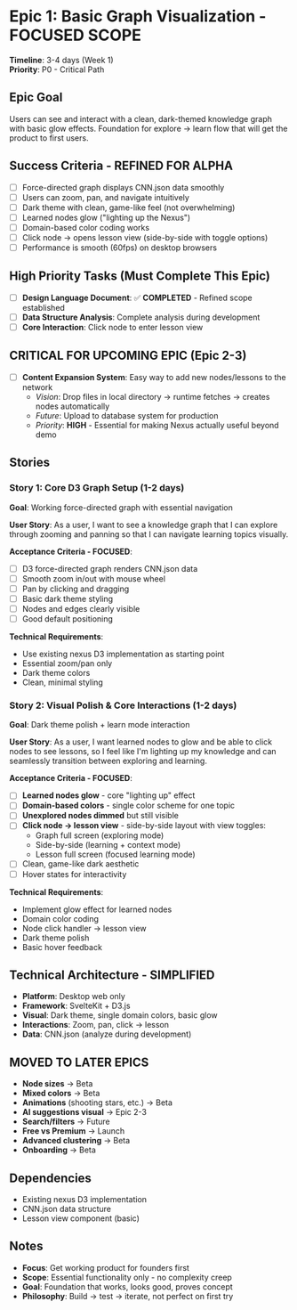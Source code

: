 # Epic 1: Basic Graph Visualization - FOCUSED SCOPE

**Timeline**: 3-4 days (Week 1)  
**Priority**: P0 - Critical Path

## Epic Goal
Users can see and interact with a clean, dark-themed knowledge graph with basic glow effects. Foundation for explore → learn flow that will get the product to first users.

## Success Criteria - REFINED FOR ALPHA
- [ ] Force-directed graph displays CNN.json data smoothly
- [ ] Users can zoom, pan, and navigate intuitively  
- [ ] Dark theme with clean, game-like feel (not overwhelming)
- [ ] Learned nodes glow ("lighting up the Nexus")
- [ ] Domain-based color coding works
- [ ] Click node → opens lesson view (side-by-side with toggle options)
- [ ] Performance is smooth (60fps) on desktop browsers

## High Priority Tasks (Must Complete This Epic)
- [ ] **Design Language Document**: ✅ **COMPLETED** - Refined scope established
- [ ] **Data Structure Analysis**: Complete analysis during development
- [ ] **Core Interaction**: Click node to enter lesson view

## **CRITICAL FOR UPCOMING EPIC (Epic 2-3)**
- [ ] **Content Expansion System**: Easy way to add new nodes/lessons to the network
  - *Vision*: Drop files in local directory → runtime fetches → creates nodes automatically
  - *Future*: Upload to database system for production
  - *Priority*: **HIGH** - Essential for making Nexus actually useful beyond demo

## Stories

### Story 1: Core D3 Graph Setup (1-2 days)
**Goal**: Working force-directed graph with essential navigation

**User Story**: As a user, I want to see a knowledge graph that I can explore through zooming and panning so that I can navigate learning topics visually.

**Acceptance Criteria - FOCUSED**:
- [ ] D3 force-directed graph renders CNN.json data
- [ ] Smooth zoom in/out with mouse wheel
- [ ] Pan by clicking and dragging
- [ ] Basic dark theme styling  
- [ ] Nodes and edges clearly visible
- [ ] Good default positioning

**Technical Requirements**:
- Use existing nexus D3 implementation as starting point
- Essential zoom/pan only
- Dark theme colors
- Clean, minimal styling

### Story 2: Visual Polish & Core Interactions (1-2 days)  
**Goal**: Dark theme polish + learn mode interaction

**User Story**: As a user, I want learned nodes to glow and be able to click nodes to see lessons, so I feel like I'm lighting up my knowledge and can seamlessly transition between exploring and learning.

**Acceptance Criteria - FOCUSED**:
- [ ] **Learned nodes glow** - core "lighting up" effect
- [ ] **Domain-based colors** - single color scheme for one topic
- [ ] **Unexplored nodes dimmed** but still visible
- [ ] **Click node → lesson view** - side-by-side layout with view toggles:
  - Graph full screen (exploring mode)
  - Side-by-side (learning + context mode)  
  - Lesson full screen (focused learning mode)
- [ ] Clean, game-like dark aesthetic
- [ ] Hover states for interactivity

**Technical Requirements**:
- Implement glow effect for learned nodes
- Domain color coding
- Node click handler → lesson view
- Dark theme polish
- Basic hover feedback

## Technical Architecture - SIMPLIFIED
- **Platform**: Desktop web only
- **Framework**: SvelteKit + D3.js  
- **Visual**: Dark theme, single domain colors, basic glow
- **Interactions**: Zoom, pan, click → lesson
- **Data**: CNN.json (analyze during development)

## MOVED TO LATER EPICS
- **Node sizes** → Beta
- **Mixed colors** → Beta  
- **Animations** (shooting stars, etc.) → Beta
- **AI suggestions visual** → Epic 2-3
- **Search/filters** → Future
- **Free vs Premium** → Launch
- **Advanced clustering** → Beta
- **Onboarding** → Beta

## Dependencies
- Existing nexus D3 implementation
- CNN.json data structure
- Lesson view component (basic)

## Notes
- **Focus**: Get working product for founders first
- **Scope**: Essential functionality only - no complexity creep
- **Goal**: Foundation that works, looks good, proves concept
- **Philosophy**: Build → test → iterate, not perfect on first try 